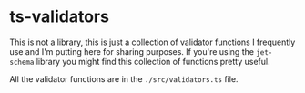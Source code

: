 # ts-validators

This is not a library, this is just a collection of validator functions I frequently use and I'm putting here for sharing purposes. If you're using the `jet-schema` library you might find this collection of functions pretty useful.
<br/>

All the validator functions are in the `./src/validators.ts` file.
<br/>
